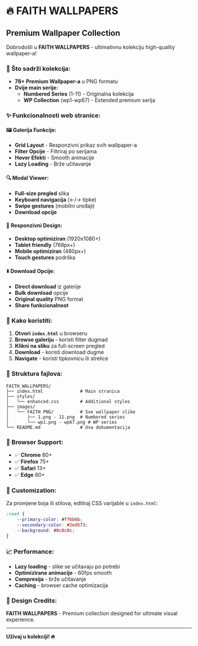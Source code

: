 # 🔥 FAITH WALLPAPERS

## Premium Wallpaper Collection

Dobrodošli u **FAITH WALLPAPERS** - ultimativnu kolekciju high-quality wallpaper-a! 

### 🎨 Što sadrži kolekcija:

- **78+ Premium Wallpaper-a** u PNG formatu
- **Dvije main serije:**
  - **Numbered Series** (1-11) - Originalna kolekcija
  - **WP Collection** (wp1-wp67) - Extended premium serija

### ✨ Funkcionalnosti web stranice:

#### 🖼️ **Galerija Funkcije:**
- **Grid Layout** - Responzivni prikaz svih wallpaper-a
- **Filter Opcije** - Filtriraj po serijama
- **Hover Efekti** - Smooth animacije
- **Lazy Loading** - Brže učitavanje

#### 🔍 **Modal Viewer:**
- **Full-size pregled** slika
- **Keyboard navigacija** (←/→ tipke)
- **Swipe gestures** (mobilni uređaji)
- **Download opcije**

#### 📱 **Responzivni Design:**
- **Desktop optimiziran** (1920x1080+)
- **Tablet friendly** (768px+) 
- **Mobile optimiziran** (480px+)
- **Touch gestures** podrška

#### ⬇️ **Download Opcije:**
- **Direct download** iz galerije
- **Bulk download** opcije
- **Original quality** PNG format
- **Share funkcionalnost**

### 🚀 Kako koristiti:

1. **Otvori `index.html`** u browseru
2. **Browse galeriju** - koristi filter dugmad
3. **Klikni na sliku** za full-screen pregled  
4. **Download** - koristi download dugme
5. **Navigate** - koristi tipkovnicu ili strelice

### 📁 Struktura fajlova:

```
FAITH_WALLPAPERS/
├── index.html              # Main stranica
├── styles/
│   └── enhanced.css        # Additional styles
├── images/
│   └── FAITH PNG/          # Sve wallpaper slike
│       ├── 1.png - 11.png  # Numbered series
│       └── wp1.png - wp67.png # WP series
└── README.md               # Ova dokumentacija
```

### 🎯 Browser Support:

- ✅ **Chrome** 80+
- ✅ **Firefox** 75+  
- ✅ **Safari** 13+
- ✅ **Edge** 80+

### 🔧 Customization:

Za promjene boja ili stilova, editiraj CSS varijable u `index.html`:

```css
:root {
    --primary-color: #ff6b6b;
    --secondary-color: #2ed573;
    --background: #0c0c0c;
}
```

### 📈 Performance:

- **Lazy loading** - slike se učitavaju po potrebi
- **Optimizirane animacije** - 60fps smooth
- **Compresija** - brže učitavanje
- **Caching** - browser cache optimizacija

### 🎨 Design Credits:

**FAITH WALLPAPERS** - Premium collection designed for ultimate visual experience.

---

**Uživaj u kolekciji! 🔥**
